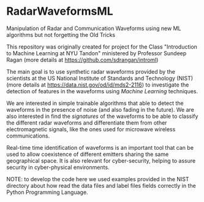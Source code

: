 # RadarWaveformsML
Manipulation of Radar and Communication Waveforms using new ML algorithms but not forgetting the Old Tricks

This repository was originally created for project for the Class "Introduction to Machine Learning at NYU Tandon" ministered by Professor Sundeep Ragan (more details at https://github.com/sdrangan/introml)

The main goal is to use synthetic radar waveforms provided by the scientists at the US National Institute of Standards and Technology (NIST) (more details at https://data.nist.gov/od/id/mds2-2116) to investigate the detection of features in the waveforms using *Machine Learning* techniques.

We are interested in simple trainable algorithms that able to detect the waveforms in the presence of noise (and also fading in the future). We are also interested in find the *signatures* of the waveforms to be able to classify the different radar waveforms and differentiate them from other electromagnetic signals, like the ones used for microwave wireless communications. 

Real-time time identification of waveforms is an important tool that can be used to allow coexistence of different emitters sharing the same geographical space. It is also relevant for cyber-security, helping to assure security in cyber-physical environments.

NOTE: to develop the code here we used examples provided in the NIST directory about how read the data files and label files fields correctly in the Python Programming Language.

